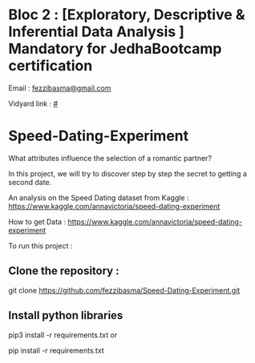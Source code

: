 # Bloc 2 : [Exploratory, Descriptive & Inferential Data Analysis ] Mandatory for JedhaBootcamp certification 

Email : fezzibasma@gmail.com

Vidyard link : [#](https://share.vidyard.com/watch/Unj8L3CZCSqE5JywTYgXTu?)


# Speed-Dating-Experiment

What attributes influence the selection of a romantic partner?

In this project, we will try to discover step by step the secret to getting a second date.

An analysis on the Speed Dating dataset from Kaggle : https://www.kaggle.com/annavictoria/speed-dating-experiment

How to get Data : https://www.kaggle.com/annavictoria/speed-dating-experiment



To run this project :

## Clone the repository :

git clone https://github.com/fezzibasma/Speed-Dating-Experiment.git

## Install python libraries

pip3 install -r requirements.txt
or

pip install -r requirements.txt
